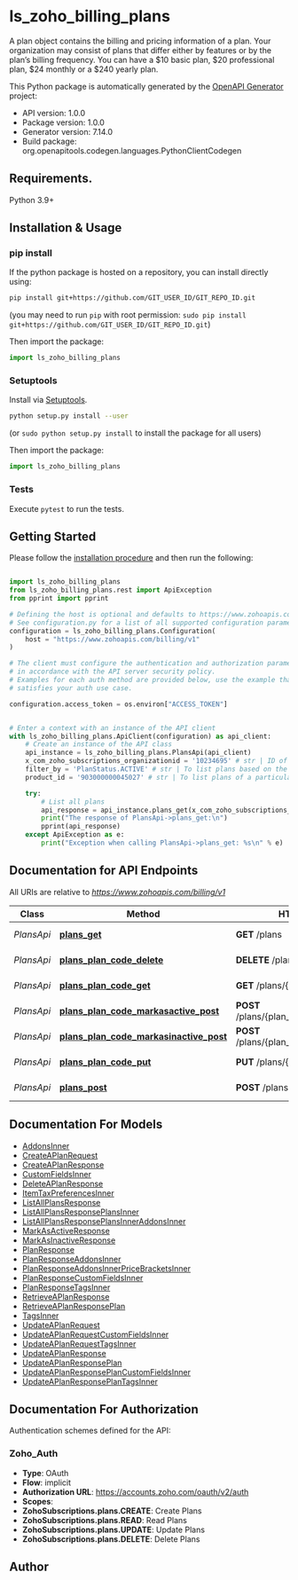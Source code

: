 # ls_zoho_billing_plans
A plan object contains the billing and pricing information of a plan. Your organization may consist of plans that differ either by features or by the plan’s billing frequency. You can have a $10 basic plan, $20 professional plan, $24 monthly or a $240 yearly plan.

This Python package is automatically generated by the [OpenAPI Generator](https://openapi-generator.tech) project:

- API version: 1.0.0
- Package version: 1.0.0
- Generator version: 7.14.0
- Build package: org.openapitools.codegen.languages.PythonClientCodegen

## Requirements.

Python 3.9+

## Installation & Usage
### pip install

If the python package is hosted on a repository, you can install directly using:

```sh
pip install git+https://github.com/GIT_USER_ID/GIT_REPO_ID.git
```
(you may need to run `pip` with root permission: `sudo pip install git+https://github.com/GIT_USER_ID/GIT_REPO_ID.git`)

Then import the package:
```python
import ls_zoho_billing_plans
```

### Setuptools

Install via [Setuptools](http://pypi.python.org/pypi/setuptools).

```sh
python setup.py install --user
```
(or `sudo python setup.py install` to install the package for all users)

Then import the package:
```python
import ls_zoho_billing_plans
```

### Tests

Execute `pytest` to run the tests.

## Getting Started

Please follow the [installation procedure](#installation--usage) and then run the following:

```python

import ls_zoho_billing_plans
from ls_zoho_billing_plans.rest import ApiException
from pprint import pprint

# Defining the host is optional and defaults to https://www.zohoapis.com/billing/v1
# See configuration.py for a list of all supported configuration parameters.
configuration = ls_zoho_billing_plans.Configuration(
    host = "https://www.zohoapis.com/billing/v1"
)

# The client must configure the authentication and authorization parameters
# in accordance with the API server security policy.
# Examples for each auth method are provided below, use the example that
# satisfies your auth use case.

configuration.access_token = os.environ["ACCESS_TOKEN"]


# Enter a context with an instance of the API client
with ls_zoho_billing_plans.ApiClient(configuration) as api_client:
    # Create an instance of the API class
    api_instance = ls_zoho_billing_plans.PlansApi(api_client)
    x_com_zoho_subscriptions_organizationid = '10234695' # str | ID of the organization
    filter_by = 'PlanStatus.ACTIVE' # str | To list plans based on the Status, use the parameter <code>filter_by</code>. The allowed values for filter_by are PlanStatus.(<code>All</code>, <code>ACTIVE</code> and <code>INACTIVE</code>). (optional)
    product_id = '903000000045027' # str | To list plans of a particular product use the parameter <code>product_id</code>.  (optional)

    try:
        # List all plans
        api_response = api_instance.plans_get(x_com_zoho_subscriptions_organizationid, filter_by=filter_by, product_id=product_id)
        print("The response of PlansApi->plans_get:\n")
        pprint(api_response)
    except ApiException as e:
        print("Exception when calling PlansApi->plans_get: %s\n" % e)

```

## Documentation for API Endpoints

All URIs are relative to *https://www.zohoapis.com/billing/v1*

Class | Method | HTTP request | Description
------------ | ------------- | ------------- | -------------
*PlansApi* | [**plans_get**](docs/PlansApi.md#plans_get) | **GET** /plans | List all plans
*PlansApi* | [**plans_plan_code_delete**](docs/PlansApi.md#plans_plan_code_delete) | **DELETE** /plans/{plan_code} | Delete a plan
*PlansApi* | [**plans_plan_code_get**](docs/PlansApi.md#plans_plan_code_get) | **GET** /plans/{plan_code} | Retrieve a plan
*PlansApi* | [**plans_plan_code_markasactive_post**](docs/PlansApi.md#plans_plan_code_markasactive_post) | **POST** /plans/{plan_code}/markasactive | Mark as active
*PlansApi* | [**plans_plan_code_markasinactive_post**](docs/PlansApi.md#plans_plan_code_markasinactive_post) | **POST** /plans/{plan_code}/markasinactive | Mark as inactive
*PlansApi* | [**plans_plan_code_put**](docs/PlansApi.md#plans_plan_code_put) | **PUT** /plans/{plan_code} | Update a plan
*PlansApi* | [**plans_post**](docs/PlansApi.md#plans_post) | **POST** /plans | Create a plan


## Documentation For Models

 - [AddonsInner](docs/AddonsInner.md)
 - [CreateAPlanRequest](docs/CreateAPlanRequest.md)
 - [CreateAPlanResponse](docs/CreateAPlanResponse.md)
 - [CustomFieldsInner](docs/CustomFieldsInner.md)
 - [DeleteAPlanResponse](docs/DeleteAPlanResponse.md)
 - [ItemTaxPreferencesInner](docs/ItemTaxPreferencesInner.md)
 - [ListAllPlansResponse](docs/ListAllPlansResponse.md)
 - [ListAllPlansResponsePlansInner](docs/ListAllPlansResponsePlansInner.md)
 - [ListAllPlansResponsePlansInnerAddonsInner](docs/ListAllPlansResponsePlansInnerAddonsInner.md)
 - [MarkAsActiveResponse](docs/MarkAsActiveResponse.md)
 - [MarkAsInactiveResponse](docs/MarkAsInactiveResponse.md)
 - [PlanResponse](docs/PlanResponse.md)
 - [PlanResponseAddonsInner](docs/PlanResponseAddonsInner.md)
 - [PlanResponseAddonsInnerPriceBracketsInner](docs/PlanResponseAddonsInnerPriceBracketsInner.md)
 - [PlanResponseCustomFieldsInner](docs/PlanResponseCustomFieldsInner.md)
 - [PlanResponseTagsInner](docs/PlanResponseTagsInner.md)
 - [RetrieveAPlanResponse](docs/RetrieveAPlanResponse.md)
 - [RetrieveAPlanResponsePlan](docs/RetrieveAPlanResponsePlan.md)
 - [TagsInner](docs/TagsInner.md)
 - [UpdateAPlanRequest](docs/UpdateAPlanRequest.md)
 - [UpdateAPlanRequestCustomFieldsInner](docs/UpdateAPlanRequestCustomFieldsInner.md)
 - [UpdateAPlanRequestTagsInner](docs/UpdateAPlanRequestTagsInner.md)
 - [UpdateAPlanResponse](docs/UpdateAPlanResponse.md)
 - [UpdateAPlanResponsePlan](docs/UpdateAPlanResponsePlan.md)
 - [UpdateAPlanResponsePlanCustomFieldsInner](docs/UpdateAPlanResponsePlanCustomFieldsInner.md)
 - [UpdateAPlanResponsePlanTagsInner](docs/UpdateAPlanResponsePlanTagsInner.md)


<a id="documentation-for-authorization"></a>
## Documentation For Authorization


Authentication schemes defined for the API:
<a id="Zoho_Auth"></a>
### Zoho_Auth

- **Type**: OAuth
- **Flow**: implicit
- **Authorization URL**: https://accounts.zoho.com/oauth/v2/auth
- **Scopes**: 
 - **ZohoSubscriptions.plans.CREATE**: Create Plans
 - **ZohoSubscriptions.plans.READ**: Read Plans
 - **ZohoSubscriptions.plans.UPDATE**: Update Plans
 - **ZohoSubscriptions.plans.DELETE**: Delete Plans


## Author




